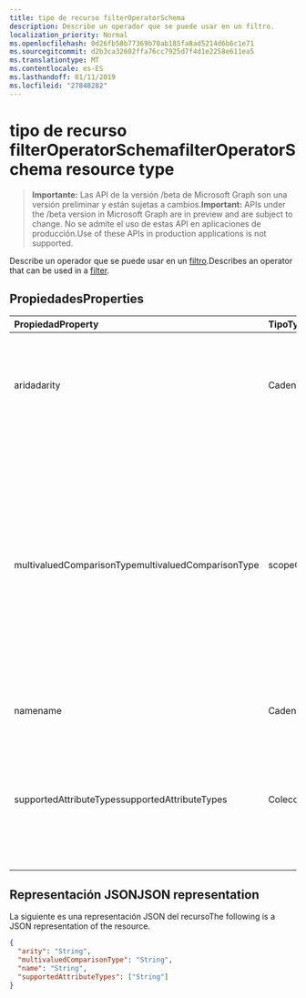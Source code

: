 ```yaml
---
title: tipo de recurso filterOperatorSchema
description: Describe un operador que se puede usar en un filtro.
localization_priority: Normal
ms.openlocfilehash: 0d26fb58b77369b70ab185fa8ad5214d6b6c1e71
ms.sourcegitcommit: d2b3ca32602ffa76cc7925d7f4d1e2258e611ea5
ms.translationtype: MT
ms.contentlocale: es-ES
ms.lasthandoff: 01/11/2019
ms.locfileid: "27848282"
---
```

# <a name="filteroperatorschema-resource-type"></a><span data-ttu-id="fb503-103">tipo de recurso filterOperatorSchema</span><span class="sxs-lookup"><span data-stu-id="fb503-103">filterOperatorSchema resource type</span></span>

> <span data-ttu-id="fb503-104">**Importante:** Las API de la versión /beta de Microsoft Graph son una versión preliminar y están sujetas a cambios.</span><span class="sxs-lookup"><span data-stu-id="fb503-104">**Important:** APIs under the /beta version in Microsoft Graph are in preview and are subject to change.</span></span> <span data-ttu-id="fb503-105">No se admite el uso de estas API en aplicaciones de producción.</span><span class="sxs-lookup"><span data-stu-id="fb503-105">Use of these APIs in production applications is not supported.</span></span>

<span data-ttu-id="fb503-106">Describe un operador que se puede usar en un [filtro](synchronization-filter.md).</span><span class="sxs-lookup"><span data-stu-id="fb503-106">Describes an operator that can be used in a [filter](synchronization-filter.md).</span></span>

## <a name="properties"></a><span data-ttu-id="fb503-107">Propiedades</span><span class="sxs-lookup"><span data-stu-id="fb503-107">Properties</span></span>

| <span data-ttu-id="fb503-108">Propiedad</span><span class="sxs-lookup"><span data-stu-id="fb503-108">Property</span></span>                   | <span data-ttu-id="fb503-109">Tipo</span><span class="sxs-lookup"><span data-stu-id="fb503-109">Type</span></span>                      | <span data-ttu-id="fb503-110">Description</span><span class="sxs-lookup"><span data-stu-id="fb503-110">Description</span></span>    |
|:---------------------------|:--------------------------|:---------------|
|<span data-ttu-id="fb503-111">aridad</span><span class="sxs-lookup"><span data-stu-id="fb503-111">arity</span></span>                       |<span data-ttu-id="fb503-112">Cadena</span><span class="sxs-lookup"><span data-stu-id="fb503-112">String</span></span>          |<span data-ttu-id="fb503-113">Aridad del operador.</span><span class="sxs-lookup"><span data-stu-id="fb503-113">Arity of the operator.</span></span> <span data-ttu-id="fb503-114">Los valores posibles son: `Binary` y `Unary`.</span><span class="sxs-lookup"><span data-stu-id="fb503-114">Possible values are: `Binary`, `Unary`.</span></span> <span data-ttu-id="fb503-115">El valor predeterminado es `Binary`.</span><span class="sxs-lookup"><span data-stu-id="fb503-115">The default is `Binary`.</span></span>|
|<span data-ttu-id="fb503-116">multivaluedComparisonType</span><span class="sxs-lookup"><span data-stu-id="fb503-116">multivaluedComparisonType</span></span>   |<span data-ttu-id="fb503-117">scopeOperatorMultiValuedComparisonType</span><span class="sxs-lookup"><span data-stu-id="fb503-117">scopeOperatorMultiValuedComparisonType</span></span>          |<span data-ttu-id="fb503-118">Los valores posibles son: `All` y `Any`.</span><span class="sxs-lookup"><span data-stu-id="fb503-118">Possible values are: `All`, `Any`.</span></span> <span data-ttu-id="fb503-119">Se aplica sólo a los atributos de múltiples valores.</span><span class="sxs-lookup"><span data-stu-id="fb503-119">Applies only to multivalued attributes.</span></span> <span data-ttu-id="fb503-120">`All`significa que todos los valores deben satisfacer la condición.</span><span class="sxs-lookup"><span data-stu-id="fb503-120">`All` means that all values must satisfy the condition.</span></span> <span data-ttu-id="fb503-121">`Any`significa que tiene al menos un valor satisfacer la condición.</span><span class="sxs-lookup"><span data-stu-id="fb503-121">`Any` means that at least one value has to satisfy the condition.</span></span> <span data-ttu-id="fb503-122">El valor predeterminado es `All`.</span><span class="sxs-lookup"><span data-stu-id="fb503-122">The default is `All`.</span></span>|
|<span data-ttu-id="fb503-123">name</span><span class="sxs-lookup"><span data-stu-id="fb503-123">name</span></span>                        |<span data-ttu-id="fb503-124">Cadena</span><span class="sxs-lookup"><span data-stu-id="fb503-124">String</span></span>                     |<span data-ttu-id="fb503-125">Nombre del operador.</span><span class="sxs-lookup"><span data-stu-id="fb503-125">Operator name.</span></span> |
|<span data-ttu-id="fb503-126">supportedAttributeTypes</span><span class="sxs-lookup"><span data-stu-id="fb503-126">supportedAttributeTypes</span></span>     |<span data-ttu-id="fb503-127">Colección String</span><span class="sxs-lookup"><span data-stu-id="fb503-127">String collection</span></span>         |<span data-ttu-id="fb503-128">Tipos admitidos por el operador de atributo.</span><span class="sxs-lookup"><span data-stu-id="fb503-128">Attribute types supported by the operator.</span></span> <span data-ttu-id="fb503-129">Los valores posibles son: `Boolean`, `Binary`, `Reference`, `Integer` y `String`.</span><span class="sxs-lookup"><span data-stu-id="fb503-129">Possible values are: `Boolean`, `Binary`, `Reference`, `Integer`, `String`.</span></span>|

## <a name="json-representation"></a><span data-ttu-id="fb503-130">Representación JSON</span><span class="sxs-lookup"><span data-stu-id="fb503-130">JSON representation</span></span>

<span data-ttu-id="fb503-131">La siguiente es una representación JSON del recurso</span><span class="sxs-lookup"><span data-stu-id="fb503-131">The following is a JSON representation of the resource.</span></span>

<!-- {
  "blockType": "resource",
  "optionalProperties": [

  ],
  "@odata.type": "microsoft.graph.filterOperatorSchema"
}-->

```json
{
  "arity": "String",
  "multivaluedComparisonType": "String",
  "name": "String",
  "supportedAttributeTypes": ["String"]
}

```

<!-- uuid: 8fcb5dbc-d5aa-4681-8e31-b001d5168d79
2015-10-25 14:57:30 UTC -->
<!-- {
  "type": "#page.annotation",
  "description": "filterOperatorSchema resource",
  "keywords": "",
  "section": "documentation",
  "tocPath": ""
}-->
